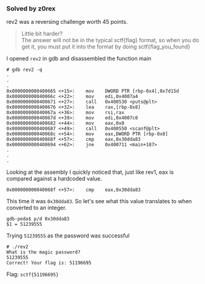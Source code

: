 ### Solved by z0rex

rev2 was a reversing challenge worth 45 points.

> Little bit harder?  
> The answer will not be in the typical sctf{flag} format, so when you do get it,
> you must put it into the format by doing sctf{flag_you_found}

I opened `rev2` in gdb and disassembled the function main

```
# gdb rev2 -q
.
.
.
0x0000000000400665 <+15>:    mov    DWORD PTR [rbp-0x4],0x7d15d
0x000000000040066c <+22>:    mov    edi,0x4007a4
0x0000000000400671 <+27>:    call   0x400530 <puts@plt>
0x0000000000400676 <+32>:    lea    rax,[rbp-0x8]
0x000000000040067a <+36>:    mov    rsi,rax
0x000000000040067d <+39>:    mov    edi,0x4007c0
0x0000000000400682 <+44>:    mov    eax,0x0
0x0000000000400687 <+49>:    call   0x400550 <scanf@plt>
0x000000000040068c <+54>:    mov    eax,DWORD PTR [rbp-0x8]
0x000000000040068f <+57>:    cmp    eax,0x30dda83
0x0000000000400694 <+62>:    jne    0x400711 <main+187>
.
.
.
```

Looking at the assembly I quickly noticed that, just like rev1, eax is compared
against a hardcoded value.

```
0x000000000040068f <+57>:    cmp    eax,0x30dda83
```

This time it was `0x30dda83`. So let's see what this value translates to when
converted to an integer.

```.
gdb-peda$ p/d 0x30dda83
$1 = 51239555
```

Trying `51239555` as the password was successful

```
# ./rev2
What is the magic password?
51239555
Correct! Your flag is: 51196695
```

Flag: `sctf{51196695}`